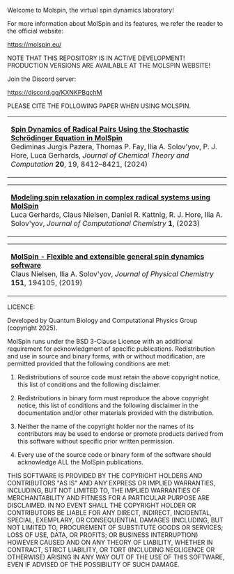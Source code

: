 Welcome to Molspin, the virtual spin dynamics laboratory!

For more information about MolSpin and its features, we refer the reader to the official website:

https://molspin.eu/

NOTE THAT THIS REPOSITORY IS IN ACTIVE DEVELOPMENT! PRODUCTION VERSIONS ARE AVAILABLE AT THE MOLSPIN WEBSITE!

Join the Discord server:

https://discord.gg/KXNKPBgchM

PLEASE CITE THE FOLLOWING PAPER WHEN USING MOLSPIN.

<table>
	<tr>
		<td>
			<p>
				<a href="https://doi.org/10.1021/acs.jctc.4c00361" target="_blank">
					<b>Spin Dynamics of Radical Pairs Using the Stochastic Schrödinger Equation in MolSpin</b>
				</a><br />
				Gediminas Jurgis Pazera, Thomas P. Fay, Ilia A. Solov’yov, P. J. Hore, Luca Gerhards, <i>Journal of Chemical Theory and Computation </i> <b>20</b>, 19, 8412–8421, (2024)
			</p>
		</td>
	</tr>
</table>

<table>
	<tr>
		<td>
			<p>
				<a href="https://doi.org/10.1002/jcc.27120" target="_blank">
					<b>Modeling spin relaxation in complex radical systems using MolSpin</b>
				</a><br />
				Luca Gerhards, Claus Nielsen, Daniel R. Kattnig, R. J. Hore,  Ilia A. Solov'yov, <i>Journal of Computational Chemistry </i> <b>1</b>, (2023)
			</p>
		</td>
	</tr>
</table>


<table>
	<tr>
		<td>
			<p>
				<a href="https://doi.org/10.1063/1.5125043" target="_blank">
					<b>MolSpin - Flexible and extensible general spin dynamics software</b>
				</a><br />
				Claus Nielsen, Ilia A. Solov'yov, <i>Journal of Physical Chemistry</i> <b>151</b>, 194105, (2019)
			</p>
		</td>
	</tr>
</table>



LICENCE:

Developed by Quantum Biology and Computational Physics Group (copyright 2025).

MolSpin runs under the BSD 3-Clause License with an additional requirement for acknowledgment of specific publications.
Redistribution and use in source and binary forms, with or without modification, are permitted provided that the following conditions are met:

1. Redistributions of source code must retain the above copyright notice, this list of conditions and the following disclaimer.

2. Redistributions in binary form must reproduce the above copyright notice, this list of conditions and the following disclaimer in the documentation and/or other materials provided with the distribution.

3. Neither the name of the copyright holder nor the names of its contributors may be used to endorse or promote products derived from this software without specific prior written permission.

4. Every use of the source code or binary form of the software should acknowledge ALL the MolSpin publications.

THIS SOFTWARE IS PROVIDED BY THE COPYRIGHT HOLDERS AND CONTRIBUTORS "AS IS" AND ANY EXPRESS OR IMPLIED WARRANTIES, INCLUDING, BUT NOT LIMITED TO, THE IMPLIED WARRANTIES OF MERCHANTABILITY AND FITNESS FOR A PARTICULAR PURPOSE ARE DISCLAIMED. IN NO EVENT SHALL THE COPYRIGHT HOLDER OR CONTRIBUTORS BE LIABLE FOR ANY DIRECT, INDIRECT, INCIDENTAL, SPECIAL, EXEMPLARY, OR CONSEQUENTIAL DAMAGES (INCLUDING, BUT NOT LIMITED TO, PROCUREMENT OF SUBSTITUTE GOODS OR SERVICES; LOSS OF USE, DATA, OR PROFITS; OR BUSINESS INTERRUPTION) HOWEVER CAUSED AND ON ANY THEORY OF LIABILITY, WHETHER IN CONTRACT, STRICT LIABILITY, OR TORT (INCLUDING NEGLIGENCE OR OTHERWISE) ARISING IN ANY WAY OUT OF THE USE OF THIS SOFTWARE, EVEN IF ADVISED OF THE POSSIBILITY OF SUCH DAMAGE.
